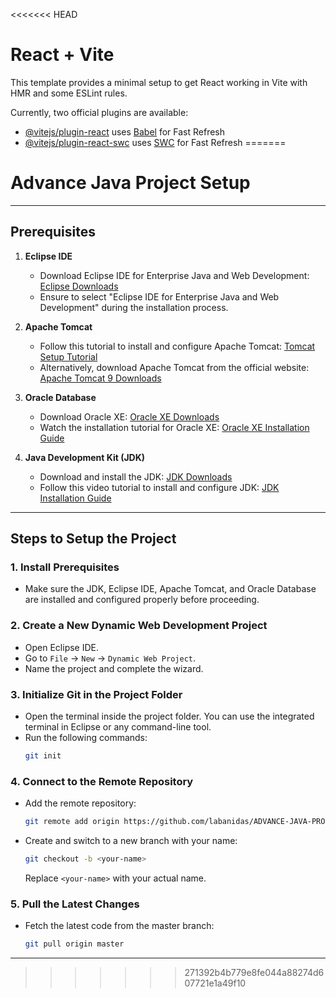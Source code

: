 <<<<<<< HEAD
# React + Vite

This template provides a minimal setup to get React working in Vite with HMR and some ESLint rules.

Currently, two official plugins are available:

- [@vitejs/plugin-react](https://github.com/vitejs/vite-plugin-react/blob/main/packages/plugin-react/README.md) uses [Babel](https://babeljs.io/) for Fast Refresh
- [@vitejs/plugin-react-swc](https://github.com/vitejs/vite-plugin-react-swc) uses [SWC](https://swc.rs/) for Fast Refresh
=======
# Advance Java Project Setup



---

## Prerequisites

1. **Eclipse IDE**
   - Download Eclipse IDE for Enterprise Java and Web Development: [Eclipse Downloads](https://www.eclipse.org/downloads/)
   - Ensure to select "Eclipse IDE for Enterprise Java and Web Development" during the installation process.

2. **Apache Tomcat**
   - Follow this tutorial to install and configure Apache Tomcat: [Tomcat Setup Tutorial](https://youtu.be/d8BAQ_zRmYY?si=SNu4g4zv7dIDDWk4)
   - Alternatively, download Apache Tomcat from the official website: [Apache Tomcat 9 Downloads](https://tomcat.apache.org/download-90.cgi)

3. **Oracle Database**
   - Download Oracle XE: [Oracle XE Downloads](https://www.oracle.com/in/database/technologies/xe-downloads.html)
   - Watch the installation tutorial for Oracle XE: [Oracle XE Installation Guide](https://youtu.be/uoxd5oloEQY?si=nvfIXU2nS8j_KBoW)

4. **Java Development Kit (JDK)**
   - Download and install the JDK: [JDK Downloads](https://www.oracle.com/in/java/technologies/downloads/)
   - Follow this video tutorial to install and configure JDK: [JDK Installation Guide](https://youtu.be/R6MoDMASwag?si=yqememQe_6sT8dJK)

---

## Steps to Setup the Project

### 1. Install Prerequisites
   - Make sure the JDK, Eclipse IDE, Apache Tomcat, and Oracle Database are installed and configured properly before proceeding.

### 2. Create a New Dynamic Web Development Project
   - Open Eclipse IDE.
   - Go to `File` → `New` → `Dynamic Web Project`.
   - Name the project and complete the wizard.

### 3. Initialize Git in the Project Folder
   - Open the terminal inside the project folder. You can use the integrated terminal in Eclipse or any command-line tool.
   - Run the following commands:
     ```bash
     git init
     ```

### 4. Connect to the Remote Repository
   - Add the remote repository:
     ```bash
     git remote add origin https://github.com/labanidas/ADVANCE-JAVA-PROJECT.git
     ```
   - Create and switch to a new branch with your name:
     ```bash
     git checkout -b <your-name>
     ```
     Replace `<your-name>` with your actual name.

### 5. Pull the Latest Changes
   - Fetch the latest code from the master branch:
     ```bash
     git pull origin master
     ```

---
>>>>>>> 271392b4b779e8fe044a88274d607721e1a49f10
